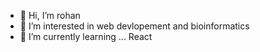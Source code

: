 - 👋 Hi, I’m rohan
- 👀 I’m interested in web devlopement and bioinformatics
- 🌱 I’m currently learning ... React

<!---
rohan-ynwa/rohan-ynwa is a ✨ special ✨ repository because its `README.md` (this file) appears on your GitHub profile.
You can click the Preview link to take a look at your changes.
--->
